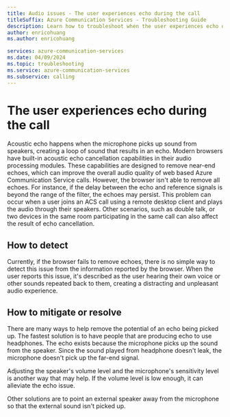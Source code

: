 ```yaml
---
title: Audio issues - The user experiences echo during the call
titleSuffix: Azure Communication Services - Troubleshooting Guide
description: Learn how to troubleshoot when the user experiences echo during the call.
author: enricohuang
ms.author: enricohuang

services: azure-communication-services
ms.date: 04/09/2024
ms.topic: troubleshooting
ms.service: azure-communication-services
ms.subservice: calling
---
```


# The user experiences echo during the call
Acoustic echo happens when the microphone picks up sound from speakers, creating a loop of sound that results in an echo.
Modern browsers have built-in acoustic echo cancellation capabilities in their audio processing modules.
These capabilities are designed to remove near-end echoes, which can improve the overall audio quality of web based Azure Communication Service calls.
However, the browser isn't able to remove all echoes.
For instance, if the delay between the echo and reference signals is beyond the range of the filter, the echoes may persist.
This problem can occur when a user joins an ACS call using a remote desktop client and plays the audio through their speakers.
Other scenarios, such as double talk, or two devices in the same room participating in the same call can also affect the result of echo cancellation.

## How to detect
Currently, if the browser fails to remove echoes, there is no simple way to detect this issue from the information reported by the browser.
When the user reports this issue, it's described as the user hearing their own voice or other sounds repeated back to them, creating a distracting and unpleasant audio experience. 

## How to mitigate or resolve
There are many ways to help remove the potential of an echo being picked up. The fastest solution is to have people that are producing echo to use headphones.
The echo exists because the microphone picks up the sound from the speaker.
Since the sound played from headphone doesn't leak, the microphone doesn't pick up the far-end signal. 

Adjusting the speaker's volume level and the microphone's sensitivity level is another way that may help.
If the volume level is low enough, it can alleviate the echo issue.

Other solutions are to point an external speaker away from the microphone so that the external sound isn't picked up.

